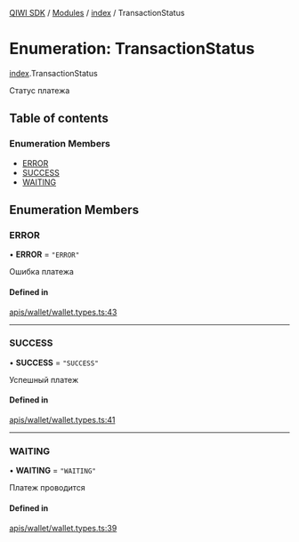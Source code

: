 [QIWI SDK](../README.md) / [Modules](../modules.md) / [index](../modules/index.md) / TransactionStatus

# Enumeration: TransactionStatus

[index](../modules/index.md).TransactionStatus

Статус платежа

## Table of contents

### Enumeration Members

- [ERROR](index.TransactionStatus.md#error)
- [SUCCESS](index.TransactionStatus.md#success)
- [WAITING](index.TransactionStatus.md#waiting)

## Enumeration Members

### ERROR

• **ERROR** = ``"ERROR"``

Ошибка платежа

#### Defined in

[apis/wallet/wallet.types.ts:43](https://github.com/AlexXanderGrib/node-qiwi-sdk/blob/b60f8c6/src/apis/wallet/wallet.types.ts#L43)

___

### SUCCESS

• **SUCCESS** = ``"SUCCESS"``

Успешный платеж

#### Defined in

[apis/wallet/wallet.types.ts:41](https://github.com/AlexXanderGrib/node-qiwi-sdk/blob/b60f8c6/src/apis/wallet/wallet.types.ts#L41)

___

### WAITING

• **WAITING** = ``"WAITING"``

Платеж проводится

#### Defined in

[apis/wallet/wallet.types.ts:39](https://github.com/AlexXanderGrib/node-qiwi-sdk/blob/b60f8c6/src/apis/wallet/wallet.types.ts#L39)
